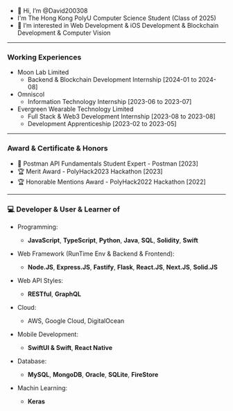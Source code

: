 - 👋 Hi, I’m @David200308
- I'm The Hong Kong PolyU Computer Science Student (Class of 2025)
- 👀 I’m interested in Web Development & iOS Development & Blockchain Development & Computer Vision
---

### Working Experiences
- Moon Lab Limited
  - Backend & Blockchain Development Internship [2024-01 to 2024-08]
- Omniscol
  - Information Technology Internship [2023-06 to 2023-07]
- Evergreen Wearable Technology Limited
  - Full Stack & Web3 Development Internship [2023-08 to 2023-08]
  - Development Apprenticeship [2023-02 to 2023-05]

---

### Award & Certificate & Honors
- 📄 Postman API Fundamentals Student Expert - Postman [2023]
- 🏆 Merit Award - PolyHack2023 Hackathon [2023]
- 🏆 Honorable Mentions Award - PolyHack2022 Hackathon [2022]

---

### 💻 Developer & User & Learner of
- Programming: 
  - **JavaScript**, **TypeScript**, **Python**, **Java**, **SQL**, **Solidity**, **Swift**

- Web Framework (RunTime Env & Backend & Frontend): 
  - **Node.JS**, **Express.JS**, **Fastify**, **Flask**, **React.JS**, **Next.JS**, **Solid.JS**
 
- Web API Styles: 
  - **RESTful**, **GraphQL**

- Cloud:
  - AWS, Google Cloud, DigitalOcean
 
- Mobile Development:
  - **SwiftUI & Swift**, **React Native**
 
- Database: 
  - **MySQL**, **MongoDB**, **Oracle**, **SQLite**, **FireStore**

- Machin Learning:
  - **Keras**


<!---
David200308/David200308 is a ✨ special ✨ repository because its `README.md` (this file) appears on your GitHub profile.
You can click the Preview link to take a look at your changes.
--->
